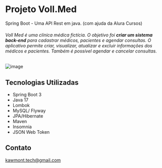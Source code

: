 # Projeto Voll.Med
Spring Boot - Uma API Rest em java. (com ajuda da Alura Cursos)

###### Voll Med é uma clínica médica fictícia. O objetivo foi **criar um sistema back-end** para cadastrar médicos, pacientes e agendar consultas. O aplicativo permite criar, visualizar, atualizar e excluir informações dos médicos e pacientes. Também é possível agendar e cancelar consultas.

![image](https://github.com/KawMon/Spring-ProjetoVollmed/assets/113487672/59a13845-2686-44a3-955d-bd403131cb7c)

## Tecnologias Utilizadas
   - Spring Boot 3
   - Java 17
   - Lombok
   - MySQL/ Flyway
   - JPA/Hibernate
   - Maven
   - Insomnia
   - JSON Web Token

## Contato
kawmont.tech@gmail.com
